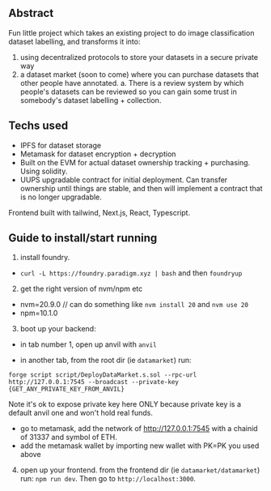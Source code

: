 ## Abstract

Fun little project which takes an existing project to do image classification dataset labelling, and transforms it into:

1. using decentralized protocols to store your datasets in a secure private way
2. a dataset market (soon to come) where you can purchase datasets that other people have annotated.
   a. There is a review system by which people's datasets can be reviewed so you can gain some trust in somebody's dataset labelling + collection.

## Techs used

- IPFS for dataset storage
- Metamask for dataset encryption + decryption
- Built on the EVM for actual dataset ownership tracking + purchasing. Using solidity.
- UUPS upgradable contract for initial deployment. Can transfer ownership until things are stable, and then will implement a contract that is no longer upgradable.

Frontend built with tailwind, Next.js, React, Typescript.

## Guide to install/start running

1. install foundry.

- `curl -L https://foundry.paradigm.xyz | bash` and then `foundryup`

2. get the right version of nvm/npm etc

- nvm=20.9.0 // can do something like `nvm install 20` and `nvm use 20`
- npm=10.1.0

3. boot up your backend:

- in tab number 1, open up anvil with `anvil`

- in another tab, from the root dir (ie `datamarket`) run:

```
forge script script/DeployDataMarket.s.sol --rpc-url http://127.0.0.1:7545 --broadcast --private-key {GET_ANY_PRIVATE_KEY_FROM_ANVIL}
```

Note it's ok to expose private key here ONLY because private key is a default anvil one and won't hold real funds.

- go to metamask, add the network of http://127.0.0.1:7545 with a chainid of 31337 and symbol of ETH.
- add the metamask wallet by importing new wallet with PK=PK you used above

4. open up your frontend. from the frontend dir (ie `datamarket/datamarket`) run:
   `npm run dev`. Then go to `http://localhost:3000`.
